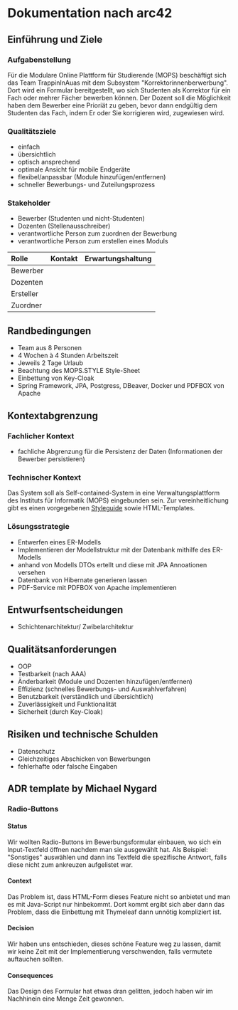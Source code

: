 # Dokumentation nach arc42

## Einführung und Ziele


### Aufgabenstellung
Für die Modulare Online Plattform für Studierende (MOPS) beschäftigt sich das Team TrappinInAuas mit dem Subsystem
"Korrektorinnenberwerbung". Dort wird ein Formular bereitgestellt, wo sich Studenten als Korrektor für ein Fach oder mehrer Fächer bewerben können. 
Der Dozent soll die Möglichkeit haben dem Bewerber eine Prioriät zu geben, bevor dann endgültig dem Studenten das Fach, indem Er oder Sie korrigieren wird, zugewiesen wird.

### Qualitätsziele
- einfach
- übersichtlich
- optisch ansprechend
- optimale Ansicht für mobile Endgeräte
- flexibel/anpassbar (Module hinzufügen/entfernen)
- schneller Bewerbungs- und Zuteilungsprozess
### Stakeholder

- Bewerber (Studenten und nicht-Studenten)
- Dozenten (Stellenausschreiber)
- verantwortliche Person zum zuordnen der Bewerbung
- verantwortliche Person zum erstellen eines Moduls

| Rolle      | Kontakt | Erwartungshaltung |
|:-----------|-------------:| -----:|
| Bewerber   |  |  |
| Dozenten   |  |  |
| Ersteller  |  |  |
| Zuordner   |  |  | 
## Randbedingungen
- Team aus 8 Personen
- 4 Wochen à 4 Stunden Arbeitszeit
- Jeweils 2 Tage Urlaub
- Beachtung des MOPS.STYLE Style-Sheet
- Einbettung von Key-Cloak
- Spring Framework, JPA, Postgress, DBeaver, Docker und PDFBOX von Apache

## Kontextabgrenzung


### Fachlicher Kontext
- fachliche Abgrenzung für die Persistenz der Daten (Informationen der Bewerber persistieren)

### Technischer Kontext

Das System soll als Self-contained-System in eine Verwaltungsplattform 
des Instituts für Informatik (MOPS) eingebunden sein. Zur vereinheitlichung
gibt es einen vorgegebenen [Styleguide](https://mops.style) sowie HTML-Templates.


### Lösungsstrategie
- Entwerfen eines ER-Modells
- Implementieren der Modellstruktur mit der Datenbank mithilfe des ER-Modells
- anhand von Modells DTOs ertellt und diese mit JPA Annoationen versehen
- Datenbank von Hibernate generieren lassen
- PDF-Service mit PDFBOX von Apache implementieren


## Entwurfsentscheidungen


- Schichtenarchitektur/ Zwibelarchitektur

## Qualitätsanforderungen 

- OOP
- Testbarkeit (nach AAA)
- Änderbarkeit (Module und Dozenten hinzufügen/entfernen)
- Effizienz (schnelles Bewerbungs- und Auswahlverfahren)
- Benutzbarkeit (verständlich und übersichtlich)
- Zuverlässigkeit und Funktionalität 
- Sicherheit (durch Key-Cloak)

## Risiken und technische Schulden


- Datenschutz
- Gleichzeitiges Abschicken von Bewerbungen
- fehlerhafte oder falsche Eingaben

## ADR template by Michael Nygard
### Radio-Buttons
#### Status
Wir wollten Radio-Buttons im Bewerbungsformular einbauen, wo sich ein Input-Textfeld öffnen nachdem man sie ausgewählt hat. Als Beispiel: "Sonstiges" auswählen und dann ins Textfeld die spezifische Antwort, falls diese nicht zum ankreuzen aufgelistet war.
#### Context
Das Problem ist, dass HTML-Form dieses Feature nicht so anbietet und man es mit Java-Script nur hinbekommt. Dort kommt ergibt sich aber dann das Problem, dass die Einbettung mit Thymeleaf dann unnötig kompliziert ist.
#### Decision
Wir haben uns entschieden, dieses schöne Feature weg zu lassen, damit wir keine Zeit mit der Implementierung verschwenden, falls vermutete auftauchen sollten.
#### Consequences
Das Design des Formular hat etwas dran gelitten, jedoch haben wir im Nachhinein eine Menge Zeit gewonnen.